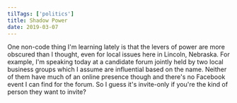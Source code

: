 ```yaml
---
tilTags: ['politics']
title: Shadow Power
date: 2019-03-07
---
```


One non-code thing I'm learning lately is that the levers of power are more obscured than I thought, even for local issues here in Lincoln, Nebraska. For example, I'm speaking today at a candidate forum jointly held by two local business groups which I assume are influential based on the name. Neither of them have much of an online presence though and there's no Facebook event I can find for the forum. So I guess it's invite-only if you're the kind of person they want to invite?
